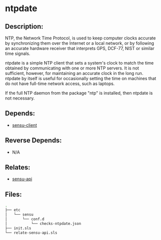 # ntpdate

## Description:

NTP, the Network Time Protocol, is used to keep computer clocks accurate by synchronizing them over the Internet or a local network, or by following an accurate hardware receiver that interprets GPS, DCF-77, NIST or similar time signals.

ntpdate is a simple NTP client that sets a system's clock to match the time obtained by communicating with one or more NTP servers.  It is not sufficient, however, for maintaining an accurate clock in the long run.  ntpdate by itself is useful for occasionally setting the time on machines that do not have full-time network access, such as laptops.

If the full NTP daemon from the package "ntp" is installed, then ntpdate is not necessary.

## Depends:

  -  [sensu-client](/salt/sensu-client)

## Reverse Depends:

  -  N/A

## Relates:

  -  [sensu-api](/salt/sensu-api)

## Files:

```bash
.
├── etc
│   └── sensu
│       └── conf.d
│           └── checks-ntpdate.json
├── init.sls
└── relate-sensu-api.sls
```
